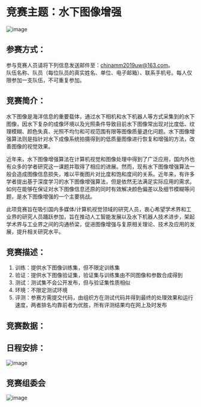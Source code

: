 # 竞赛主题：水下图像增强
![image](http://a4.qpic.cn/psb?/V14Ze9BE18BxaL/vlm1VeUhk9SvCJcVKA3PNJ4CpTjX.iSJezgq6PWAnaM!/m/dL8AAAAAAAAAnull&bo=9QJRAQAAAAADB4U!&rf=photolist&t=5)

## 参赛方式：
参与竞赛人员请将下列信息发送邮件至：chinamm2019uw@163.com。  
队伍名称、队员（每位队员的真实姓名、单位、电子邮箱）、联系手机号。每人仅限参加一支队伍，不可重复参加。  

## 竞赛简介：
水下图像是海洋信息的重要载体，通过水下相机和水下机器人等方式采集到的水下图像，因水下复杂的成像环境以及光照条件导致目前水下图像常出现对比度低、纹理模糊、颜色失真、光照不均匀和可视范围有限等图像质量退化问题。水下图像增强算法则是指针对水下成像系统拍摄得到的低质量图像进行恢复和增强的方法，改善图像的视觉效果。  

近年来，水下图像增强算法在计算机视觉和图像处理中得到了广泛应用，国内外也有众多的学者研究这一课题并取得了相应的进展。然而，现有水下图像增强算法一般会造成图像信息损失，难以平衡图片对比度和饱和度间的关系。近年来，有许多学者提出基于深度学习的水下图像增强算法，但是依然无法满足实际应用的需求。如何在能够在保证对水下图像信息还原的同时有效解决颜色偏差以及细节模糊等问题，是水下图像增强的一个主要挑战。  

此项竞赛旨在吸引国内多媒体/计算机视觉领域的研究人员，衷心希望学术界和工业界的研究人员踊跃参加，旨在推动人工智能发展以及水下机器人技术进步，架起学术界与工业界之间的沟通桥梁，促进图像增强与复原相关理论、技术及应用的发展，提升相关研究水平。  

## 竞赛描述：
1. 训练：提供水下图像训练集，但不限定训练集  
2. 验证：提供水下图像验证集，验证集与训练集由不同图像和参数合成得到  
3. 测试：测试集不会公开发布，但与验证集性质相似  
4. 环境：不限定测试环境  
5. 评测：参赛方需提交代码，由组织方在测试代码并得到最终的处理效果和运行速度，两者排名均靠前者为优胜，所有评测结果均在网上及时发布

## 竞赛数据：


## 日程安排：
![image](https://github.com/Leslli/chinaMM2019/blob/master/image/graph.png)  

## 竞赛组委会
![image](https://github.com/Leslli/chinaMM2019/blob/master/image/members.png)  

